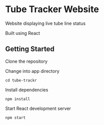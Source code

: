 # Tube Tracker Website
Website displaying live tube line status

Built using React

## Getting Started
Clone the repository

Change into app directory
```
cd tube-trackr
```

Install dependencies
```
npm install
```

Start React development server
```
npm start
```
